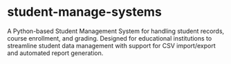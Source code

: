 # student-manage-systems
A Python-based Student Management System for handling student records, course enrollment, and grading. Designed for educational institutions to streamline student data management with support for CSV import/export and automated report generation.
